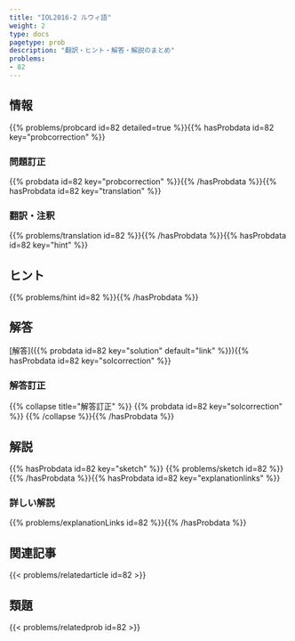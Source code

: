 ```yaml
---
title: "IOL2016-2 ルウィ語"
weight: 2
type: docs
pagetype: prob
description: "翻訳・ヒント・解答・解説のまとめ"
problems: 
- 82
---
```


## 情報

{{% problems/probcard id=82 detailed=true %}}{{% hasProbdata id=82 key="probcorrection" %}}

### 問題訂正

{{% probdata id=82 key="probcorrection" %}}{{% /hasProbdata %}}{{% hasProbdata id=82 key="translation" %}}

### 翻訳・注釈

{{% problems/translation id=82 %}}{{% /hasProbdata %}}{{% hasProbdata id=82 key="hint" %}}

## ヒント

{{% problems/hint id=82 %}}{{% /hasProbdata %}}

## 解答

[解答]({{% probdata id=82 key="solution" default="link" %}}){{% hasProbdata id=82 key="solcorrection" %}}

### 解答訂正

{{% collapse title="解答訂正" %}}
{{% probdata id=82 key="solcorrection" %}}
{{% /collapse %}}{{% /hasProbdata %}}

## 解説

{{% hasProbdata id=82 key="sketch" %}}
{{% problems/sketch id=82 %}}
{{% /hasProbdata %}}{{% hasProbdata id=82 key="explanationlinks" %}}

### 詳しい解説

{{% problems/explanationLinks id=82 %}}{{% /hasProbdata %}}

## 関連記事

{{< problems/relatedarticle id=82 >}}

## 類題

{{< problems/relatedprob id=82 >}}
